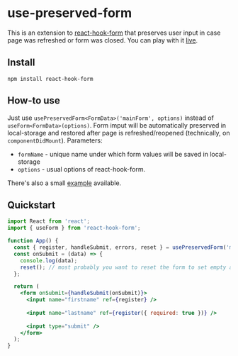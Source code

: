 # use-preserved-form

This is an extension to [react-hook-form](https://github.com/react-hook-form/react-hook-form) that preserves user input in case page was refreshed or form was closed.
You can play with it [live](https://shaddix.github.io/use-preserved-form/).


## Install

    npm install react-hook-form


## How-to use

Just use `usePreservedForm<FormData>('mainForm', options)` instead of `useForm<FormData>(options)`. Form imput will be automatically preserved in local-storage and restored after page is refreshed/reopened (technically, on `componentDidMount`).
Parameters:
- `formName` - unique name under which form values will be saved in local-storage
- `options` - usual options of react-hook-form.

There's also a small [example](https://github.com/Shaddix/use-preserved-form/blob/master/example/src/Form.tsx) available.

## Quickstart

```jsx
import React from 'react';
import { useForm } from 'react-hook-form';

function App() {
  const { register, handleSubmit, errors, reset } = usePreservedForm('myForm'); // initialise the hook
  const onSubmit = (data) => {
    console.log(data);
    reset(); // most probably you want to reset the form to set empty all inputs
  };

  return (
    <form onSubmit={handleSubmit(onSubmit)}>
      <input name="firstname" ref={register} />
      
      <input name="lastname" ref={register({ required: true })} />
      
      <input type="submit" />
    </form>
  );
}
```
